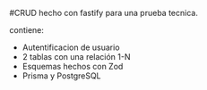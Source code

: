 #CRUD hecho con fastify para una prueba tecnica.

contiene:
- Autentificacion de usuario
- 2 tablas con una relación 1-N
- Esquemas hechos con Zod
- Prisma y PostgreSQL
